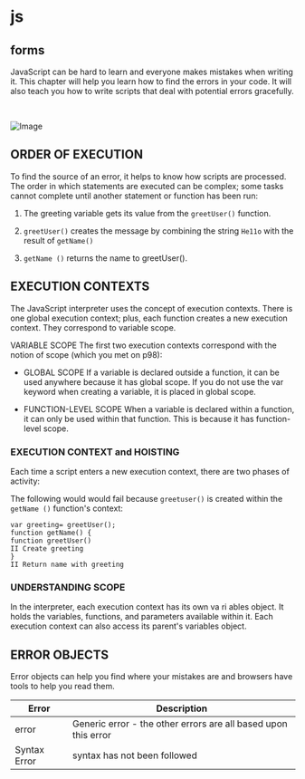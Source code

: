# js 

## forms
JavaScript can be hard to learn and everyone makes mistakes when writing it. This chapter will help you learn how to find the errors in your code. It will also teach you how to write scripts that deal with potential errors gracefully.

&nbsp;

![Image](https://javascript.info/article/debugging-chrome/chrome-sources-debugger-trace-1.svg)


## ORDER OF EXECUTION 
To find the source of an error, it helps to know how scripts are processed. The order in which statements are executed can be complex; some tasks cannot complete until another statement or function has been run:

1. The greeting variable gets its value from the 
`greetUser()` function. 

2. `greetUser()` creates the message by combining the string `He11o` with the result of `getName()`
3. `getName ()` returns the name to greetUser().

## EXECUTION CONTEXTS 
The JavaScript interpreter uses the concept of execution contexts. There is one global execution context; plus, each function creates a new execution context. They correspond to variable scope. 

VARIABLE SCOPE 
The first two execution contexts correspond with the notion of scope (which you met on p98): 

- GLOBAL SCOPE 
If a variable is declared outside a function, it can be used anywhere because it has global scope. If you do not use the var keyword when creating a variable, it is placed in global scope. 

- FUNCTION-LEVEL SCOPE 
When a variable is declared within a function, it can only be used within that function. This is because it has function-level scope.


### EXECUTION CONTEXT and HOISTING 
Each time a script enters a new execution context, there are two phases 
of activity:

The following would would fail because `greetuser()` is created within the `getName ()` function's context: 
```
var greeting= greetUser(); 
function getName() { 
function greetUser() 
II Create greeting 
} 
II Return name with greeting 
```


### UNDERSTANDING SCOPE 
In the interpreter, each execution context has its own va ri ables object. It holds the variables, functions, and parameters available within it. Each execution context can also access its parent's variables object.

## ERROR OBJECTS 
Error objects can help you find where your mistakes are and browsers have tools to help you read them. 

| Error      | Description |
| ----------- | ----------- |
| error      | Generic error - the other errors are all based upon this error  |
| Syntax Error | syntax has not been followed  |




